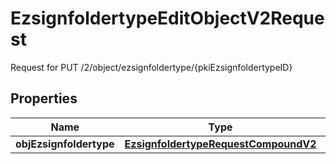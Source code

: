 

# EzsignfoldertypeEditObjectV2Request

Request for PUT /2/object/ezsignfoldertype/{pkiEzsignfoldertypeID}

## Properties

| Name | Type | Description | Notes |
|------------ | ------------- | ------------- | -------------|
|**objEzsignfoldertype** | [**EzsignfoldertypeRequestCompoundV2**](EzsignfoldertypeRequestCompoundV2.md) |  |  |



